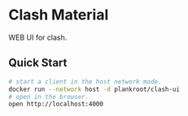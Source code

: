 # Clash Material

WEB UI for clash.

## Quick Start

```bash
# start a client in the host network mode.
docker run --network host -d plankroot/clash-ui
# open in the browser.
open http://localhost:4000
```
